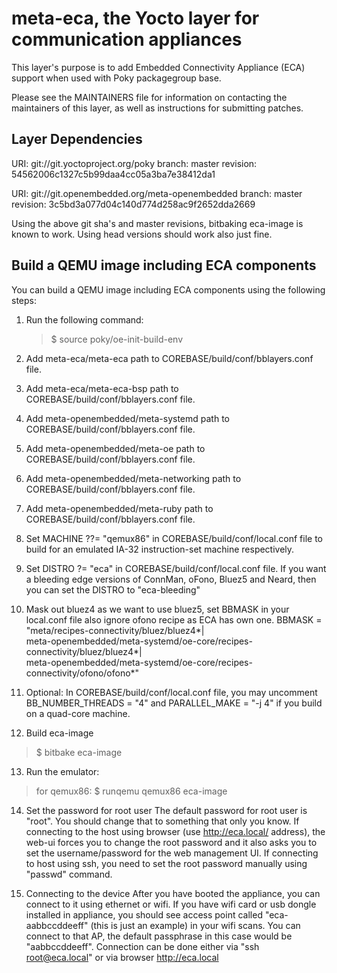 meta-eca, the Yocto layer for communication appliances
======================================================

This layer's purpose is to add Embedded Connectivity Appliance (ECA) support
when used with Poky packagegroup base.

Please see the MAINTAINERS file for information on contacting the maintainers
of this layer, as well as instructions for submitting patches.

Layer Dependencies
------------------

URI: git://git.yoctoproject.org/poky
branch: master
revision: 54562006c1327c5b99daa4cc05a3ba7e38412da1

URI: git://git.openembedded.org/meta-openembedded
branch: master
revision: 3c5bd3a077d04c140d774d258ac9f2652dda2669

Using the above git sha's and master revisions, bitbaking eca-image is
known to work. Using head versions should work also just fine.


Build a QEMU image including ECA components
-------------------------------------------

You can build a QEMU image including ECA components using the
following steps:

1. Run the following command:

   > $ source poky/oe-init-build-env

2. Add meta-eca/meta-eca path to COREBASE/build/conf/bblayers.conf file.

3. Add meta-eca/meta-eca-bsp path to COREBASE/build/conf/bblayers.conf file.

4. Add meta-openembedded/meta-systemd path to COREBASE/build/conf/bblayers.conf
   file.

5. Add meta-openembedded/meta-oe path to COREBASE/build/conf/bblayers.conf file.

6. Add meta-openembedded/meta-networking path to
   COREBASE/build/conf/bblayers.conf file.

7. Add meta-openembedded/meta-ruby path to COREBASE/build/conf/bblayers.conf
   file.

8. Set MACHINE ??= "qemux86" in COREBASE/build/conf/local.conf file to build
   for an emulated IA-32 instruction-set machine respectively.

9. Set DISTRO ?= "eca" in COREBASE/build/conf/local.conf file.
   If you want a bleeding edge versions of ConnMan, oFono, Bluez5 and Neard,
   then you can set the DISTRO to "eca-bleeding"

10. Mask out bluez4 as we want to use bluez5, set BBMASK in your local.conf file
   also ignore ofono recipe as ECA has own one.
   BBMASK = "meta/recipes-connectivity/bluez/bluez4*|\
   meta-openembedded/meta-systemd/oe-core/recipes-connectivity/bluez/bluez4*|\
   meta-openembedded/meta-systemd/oe-core/recipes-connectivity/ofono/ofono*"

11. Optional: In COREBASE/build/conf/local.conf file, you may uncomment
   BB_NUMBER_THREADS = "4" and PARALLEL_MAKE = "-j 4" if you build on a
   quad-core machine.

12. Build eca-image

   > $ bitbake eca-image

13. Run the emulator:

   > for qemux86:
   > $ runqemu qemux86 eca-image

14. Set the password for root user
    The default password for root user is "root". You should change
    that to something that only you know. If connecting to the host
    using browser (use http://eca.local/ address), the web-ui
    forces you to change the root password and it also asks you to
    set the username/password for the web management UI.
    If connecting to host using ssh, you need to set the root password
    manually using "passwd" command.

15. Connecting to the device
    After you have booted the appliance, you can connect to it using
    ethernet or wifi. If you have wifi card or usb dongle installed
    in appliance, you should see access point called "eca-aabbccddeeff"
    (this is just an example) in your wifi scans.
    You can connect to that AP, the default passphrase in this case
    would be "aabbccddeeff".
    Connection can be done either via "ssh root@eca.local" or via
    browser http://eca.local
